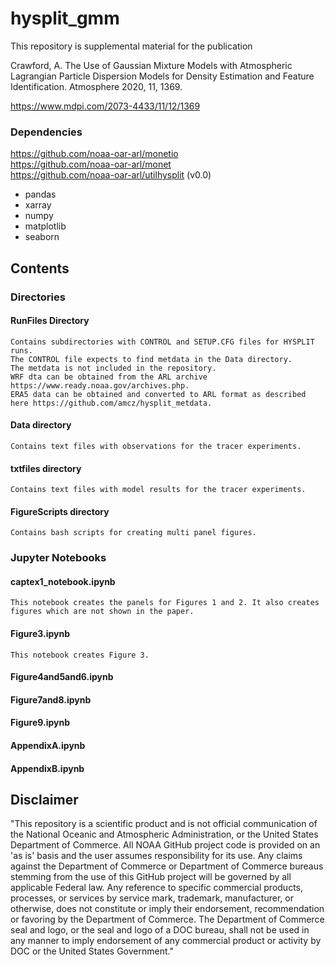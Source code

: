 # hysplit_gmm
This repository is supplemental material for the publication 

Crawford, A. The Use of Gaussian Mixture Models with Atmospheric Lagrangian Particle Dispersion Models for Density Estimation and Feature Identification. Atmosphere 2020, 11, 1369.

https://www.mdpi.com/2073-4433/11/12/1369

### Dependencies
https://github.com/noaa-oar-arl/monetio  
https://github.com/noaa-oar-arl/monet  
https://github.com/noaa-oar-arl/utilhysplit (v0.0) 

- pandas
- xarray
- numpy
- matplotlib
- seaborn


## Contents
### Directories
#### RunFiles Directory
    Contains subdirectories with CONTROL and SETUP.CFG files for HYSPLIT runs.  
    The CONTROL file expects to find metdata in the Data directory.  
    The metdata is not included in the repository.  
    WRF dta can be obtained from the ARL archive https://www.ready.noaa.gov/archives.php.
    ERA5 data can be obtained and converted to ARL format as described here https://github.com/amcz/hysplit_metdata.

#### Data directory
    Contains text files with observations for the tracer experiments.  

#### txtfiles directory
    Contains text files with model results for the tracer experiments.

#### FigureScripts directory
    Contains bash scripts for creating multi panel figures.

### Jupyter Notebooks

#### captex1_notebook.ipynb
    This notebook creates the panels for Figures 1 and 2. It also creates figures which are not shown in the paper.
#### Figure3.ipynb  
    This notebook creates Figure 3.
#### Figure4and5and6.ipynb
#### Figure7and8.ipynb
#### Figure9.ipynb
#### AppendixA.ipynb
#### AppendixB.ipynb

## Disclaimer
"This repository is a scientific product and is not official communication of the National Oceanic and Atmospheric Administration, or the United States Department of Commerce. All NOAA GitHub project code is provided on an 'as is' basis and the user assumes responsibility for its use. Any claims against the Department of Commerce or Department of Commerce bureaus stemming from the use of this GitHub project will be governed by all applicable Federal law. Any reference to specific commercial products, processes, or services by service mark, trademark, manufacturer, or otherwise, does not constitute or imply their endorsement, recommendation or favoring by the Department of Commerce. The Department of Commerce seal and logo, or the seal and logo of a DOC bureau, shall not be used in any manner to imply endorsement of any commercial product or activity by DOC or the United States Government."
